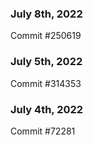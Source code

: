 ### July 8th, 2022

Commit #250619

### July 5th, 2022

Commit #314353


### July 4th, 2022

Commit #72281
